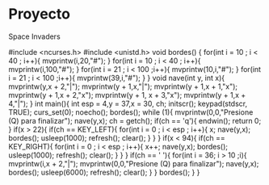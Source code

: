 Proyecto
========

Space Invaders

#include <ncurses.h>
#include <unistd.h>
void bordes() {
for(int i = 10 ; i < 40 ; i++){
mvprintw(i,20,"#");
}
for(int i = 10 ; i < 40 ; i++){
mvprintw(i,100,"#");
}
for(int i = 21 ; i < 100 ;i++){
mvprintw(10,i,"#");
}
for(int i = 21 ; i < 100 ;i++){
mvprintw(39,i,"#");
}
}
void nave(int y, int x){
mvprintw(y,x + 2,"|");
mvprintw(y + 1,x,"|");
mvprintw(y + 1,x + 1,"x");
mvprintw(y + 1,x + 2,"x");
mvprintw(y + 1, x + 3,"x");
mvprintw(y + 1,x + 4,"|");
}
int main(){
int esp = 4,y = 37,x = 30, ch;
initscr();
keypad(stdscr, TRUE);
curs_set(0);
noecho();
bordes();
while (1){
mvprintw(0,0,"Presione (Q) para finalizar");
nave(y,x);
ch = getch();
if(ch == 'q'){
endwin();
return 0;
}
if(x > 22){
if(ch == KEY_LEFT){
for(int i = 0 ; i < esp ; i++){
x;
nave(y,x);
bordes();
usleep(1000);
refresh();
clear();
}
}
}
if(x < 94){
if(ch == KEY_RIGHT){
for(int i = 0 ; i < esp ; i++){
x++;
nave(y,x);
bordes();
usleep(1000);
refresh();
clear();
}
}
}
if(ch == ' '){
for(int i = 36; i > 10 ;i){
mvprintw(i,x + 2,"|");
mvprintw(0,0,"Presione (Q) para finalizar");
nave(y,x);
bordes();
usleep(6000);
refresh();
clear();
}
}
bordes();
}
}
